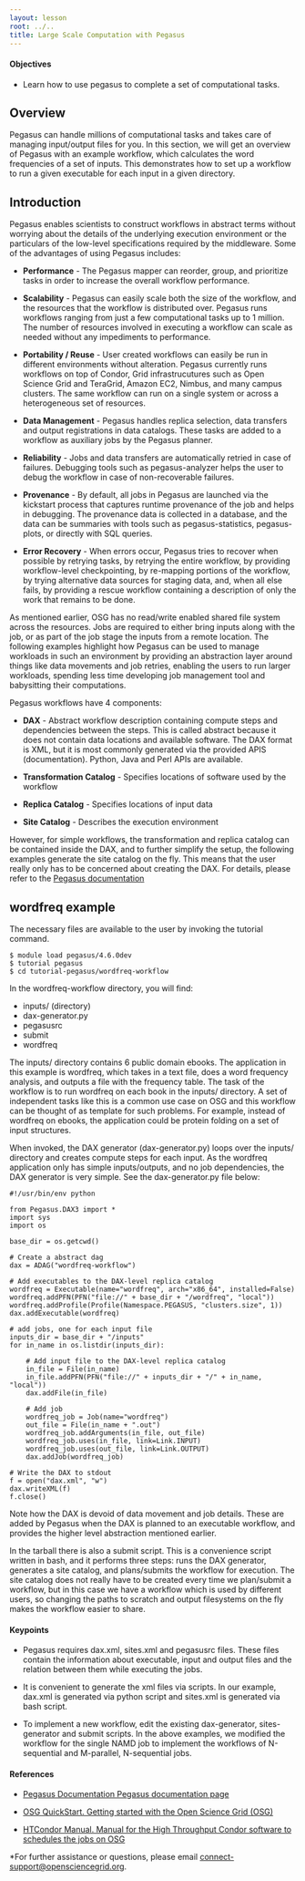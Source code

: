 ```yaml
---
layout: lesson
root: ../..
title: Large Scale Computation with Pegasus
---
```

<div class="objectives" markdown="1">

#### Objectives
*   Learn how to use pegasus to complete a set of computational tasks. 
</div>

<h2> Overview </h2> 

Pegasus can handle millions of computational tasks and takes care of
managing input/output files for you. In this section, we will get an
overview of Pegasus with an example workflow, which calculates
the word frequencies of a set of inputs. This demonstrates how to set
up a workflow to run a given executable for each input in a given
directory. 

<h2> Introduction </h2> 

Pegasus enables scientists to construct workflows in abstract terms
without worrying about the details of the underlying execution
environment or the particulars of the low-level specifications required
by the middleware. Some of the advantages of using Pegasus includes:

*   **Performance** - The Pegasus mapper can reorder, group, and prioritize tasks in order to increase the overall workflow performance.

*   **Scalability** - Pegasus can easily scale both the size of the workflow, and the resources that the workflow 
is distributed over. Pegasus runs workflows ranging from just a few computational tasks up to 1 
million. The number of resources involved in executing a workflow can scale as needed without any 
impediments to performance.

*   **Portability / Reuse** - User created workflows can easily be run in different environments without 
alteration. Pegasus currently runs workflows on top of Condor, Grid infrastrucutures such as 
Open Science Grid and TeraGrid, Amazon EC2, Nimbus, and many campus clusters. The same workflow 
can run on a single system or across a heterogeneous set of resources.

*   **Data Management** - Pegasus handles replica selection, data transfers and output registrations in data 
catalogs. These tasks are added to a workflow as auxiliary jobs by the Pegasus planner.

*   **Reliability** - Jobs and data transfers are automatically retried in case of failures. Debugging tools such as pegasus-analyzer helps the user to debug the workflow in case of non-recoverable failures.

*   **Provenance** - By default, all jobs in Pegasus are launched via the kickstart process that captures runtime provenance of the job and helps in debugging. The provenance data is collected in a database, and the data can be summaries with tools such as pegasus-statistics, pegasus-plots, or directly with SQL queries.

*   **Error Recovery** - When errors occur, Pegasus tries to recover when possible by retrying tasks, by retrying the entire workflow, by providing workflow-level checkpointing, by re-mapping portions of the workflow, by trying alternative data sources for staging data, and, when all else fails, by providing a rescue workflow containing a description of only the work that remains to be done.

As mentioned earlier, OSG has no read/write enabled shared file system
across the resources. Jobs are required to either bring inputs along
with the job, or as part of the job stage the inputs from a remote
location. The following examples highlight how Pegasus can be used to
manage workloads in such an environment by providing an abstraction
layer around things like data movements and job retries, enabling
the users to run larger workloads, spending less time developing job
management tool and babysitting their computations.

Pegasus workflows have 4 components:

*   **DAX** - Abstract workflow description containing compute steps and dependencies between the steps. This is called abstract because it does not contain data locations and available software. The DAX format is XML, but it is most commonly generated via the provided APIS (documentation). Python, Java and Perl APIs are available.

*   **Transformation Catalog** - Specifies locations of software used by the workflow

*   **Replica Catalog** - Specifies locations of input data

*   **Site Catalog** - Describes the execution environment

However, for simple workflows, the transformation and replica catalog can be contained inside the DAX, and to further simplify the setup, the following examples generate the site catalog on the fly. This means that the user really only has to be concerned about creating the DAX. For details, please refer to the [Pegasus documentation](http://pegasus.isi.edu/wms/docs/latest/)


<h2>wordfreq example</h2> 

The necessary files are available to the user by invoking the tutorial command.

~~~
$ module load pegasus/4.6.0dev
$ tutorial pegasus
$ cd tutorial-pegasus/wordfreq-workflow
~~~

In the wordfreq-workflow directory, you will find:

* inputs/ (directory)
* dax-generator.py
* pegasusrc
* submit
* wordfreq

The inputs/ directory contains 6 public domain ebooks. The application
in this example is wordfreq, which takes in a text file, does a word
frequency analysis, and outputs a file with the frequency table. The
task of the workflow is to run wordfreq on each book in the inputs/
directory. A set of independent tasks like this is a common use case on
OSG and this workflow can be thought of as template for such problems.
For example, instead of wordfreq on ebooks, the application could be
protein folding on a set of input structures.

When invoked, the DAX generator (dax-generator.py) loops over the
inputs/ directory and creates compute steps for each input. As the
wordfreq application only has simple inputs/outputs, and no job
dependencies, the DAX generator is very simple. See the dax-generator.py
file below:

~~~
#!/usr/bin/env python

from Pegasus.DAX3 import *
import sys
import os

base_dir = os.getcwd()

# Create a abstract dag
dax = ADAG("wordfreq-workflow")

# Add executables to the DAX-level replica catalog
wordfreq = Executable(name="wordfreq", arch="x86_64", installed=False)
wordfreq.addPFN(PFN("file://" + base_dir + "/wordfreq", "local"))
wordfreq.addProfile(Profile(Namespace.PEGASUS, "clusters.size", 1))
dax.addExecutable(wordfreq)

# add jobs, one for each input file
inputs_dir = base_dir + "/inputs"
for in_name in os.listdir(inputs_dir):

    # Add input file to the DAX-level replica catalog
    in_file = File(in_name)
    in_file.addPFN(PFN("file://" + inputs_dir + "/" + in_name, "local"))
    dax.addFile(in_file)

    # Add job
    wordfreq_job = Job(name="wordfreq")
    out_file = File(in_name + ".out")
    wordfreq_job.addArguments(in_file, out_file)
    wordfreq_job.uses(in_file, link=Link.INPUT)
    wordfreq_job.uses(out_file, link=Link.OUTPUT)
    dax.addJob(wordfreq_job)

# Write the DAX to stdout
f = open("dax.xml", "w")
dax.writeXML(f)
f.close()
~~~

Note how the DAX is devoid of data movement and job details. These are
added by Pegasus when the DAX is planned to an executable workflow, and
provides the higher level abstraction mentioned earlier.

In the tarball there is also a submit script. This is a convenience
script written in bash, and it performs three steps: runs the DAX
generator, generates a site catalog, and plans/submits the workflow for
execution. The site catalog does not really have to be created every
time we plan/submit a workflow, but in this case we have a workflow
which is used by different users, so changing the paths to scratch and
output filesystems on the fly makes the workflow easier to share.

<div class="keypoints" markdown="1">

#### Keypoints
*   Pegasus requires dax.xml, sites.xml and pegasusrc files. These files contain the information about executable, input and output files and the relation between them while executing the jobs.

*   It is convenient to generate the xml files via scripts. In our example, dax.xml is generated via python script and sites.xml is generated via bash script.

*   To implement a new workflow, edit the existing dax-generator, sites-generator and  submit scripts.  In the above examples, we modified the workflow for the single NAMD job to implement the workflows of N-sequential and M-parallel, N-sequential jobs.
 
</div>


 
<div class="keypoints" markdown="1">

#### References

*   [Pegasus Documentation Pegasus documentation page](https://pegasus.isi.edu/wms/docs/latest/)

*   [OSG QuickStart. Getting started with the Open Science Grid (OSG)](https://confluence.grid.iu.edu/display/CON/Home)

*   [HTCondor Manual. Manual for the High Throughput Condor software to schedules the jobs on OSG](http://research.cs.wisc.edu/htcondor/manual/v8.2/2_Users_Manual.html)


*For further assistance or questions, please email connect-support@opensciencegrid.org.
</div>





